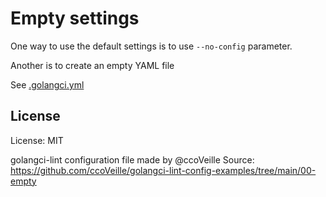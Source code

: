 # Empty settings

One way to use the default settings is to use `--no-config` parameter.

Another is to create an empty YAML file

See [.golangci.yml](.golangci.yml)

## License

License: MIT

golangci-lint configuration file made by @ccoVeille
Source: https://github.com/ccoVeille/golangci-lint-config-examples/tree/main/00-empty
